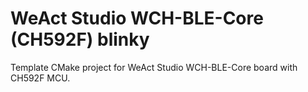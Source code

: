 # WeAct Studio WCH-BLE-Core (CH592F) blinky
Template CMake project for WeAct Studio WCH-BLE-Core board with CH592F MCU.
